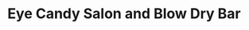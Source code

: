 ---
title: "Eye Candy Salon and Blow Dry Bar"
url: /colorado-springs/eye-candy-salon-and-blow-dry-bar/
shop: Kosmetik
---